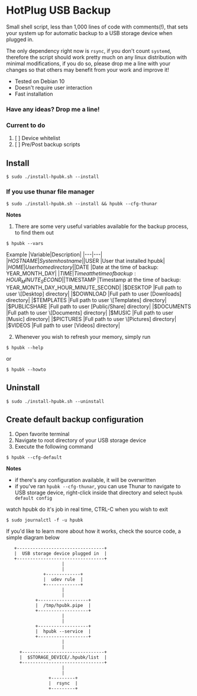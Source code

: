 # HotPlug USB Backup

Small shell script, less than 1,000 lines of code with comments(!), that sets
your system up for automatic backup to a USB storage device when plugged in.

The only dependency right now is `rsync`, if you don't count `systemd`, therefore
the script should work pretty much on any linux distribution with minimal
modifications, if you do so, please drop me a line with your changes so that
others may benefit from your work and improve it!

* Tested on Debian 10
* Doesn't require user interaction
* Fast installation

### Have any ideas? Drop me a line!

### Current to do

1. [ ] Device whitelist
2. [ ] Pre/Post backup scripts

## Install

```shell
$ sudo ./install-hpubk.sh --install
```

### If you use thunar file manager

```shell
$ sudo ./install-hpubk.sh --install && hpubk --cfg-thunar
```

**Notes**

1. There are some very useful variables available for the backup process, to find them out

```shell
$ hpubk --vars
```

Example
|Variable|Description|
|---|---|
|$HOSTNAME 	    |System hostname|
|$USER 		    |User that installed hpubk|
|$HOME 		    |User home directory|
|$DATE 		    |Date at the time of backup: YEAR_MONTH_DAY|
|$TIME 		    |Time at the time of backup: HOUR_MINUTE_SECOND|
|$TIMESTAMP 	|Timestamp at the time of backup: YEAR_MONTH_DAY_HOUR_MINUTE_SECOND|
|$DESKTOP 	    |Full path to user \[Desktop] directory|
|$DOWNLOAD 	    |Full path to user \[Downloads] directory|
|$TEMPLATES 	|Full path to user \[Templates] directory|
|$PUBLICSHARE 	|Full path to user \[Public/Share] directory|
|$DOCUMENTS 	|Full path to user \[Documents] directory|
|$MUSIC 	    |Full path to user \[Music] directory|
|$PICTURES 	    |Full path to user \[Pictures] directory|
|$VIDEOS 	    |Full path to user \[Videos] directory|

2. Whenever you wish to refresh your memory, simply run

```shell
$ hpubk --help
```

or

```shell
$ hpubk --howto
```

## Uninstall

```shell
$ sudo ./install-hpubk.sh --uninstall
```

## Create default backup configuration

1. Open favorite terminal
2. Navigate to root directory of your USB storage device
3. Execute the following command

```shell
$ hpubk --cfg-default
```

**Notes**

- if there's any configuration available, it will be overwritten
- if you've ran `hpubk --cfg-thunar`, you can use Thunar to navigate to USB
storage device, right-click inside that directory and select `hpubk default config`

watch hpubk do it's job in real time, CTRL-C when you wish to exit

```shell
$ sudo journalctl -f -u hpubk
```

If you'd like to learn more about how it works, check the source code, a simple diagram below

```
   +---------------------------------+
   |  USB storage device plugged in  |
   +---------------------------------+
                     |
                     |
              +-------------+
              |  udev rule  |
              +-------------+
                     |
                     |
           +-------------------+
           |  /tmp/hpubk.pipe  |
           +-------------------+
                     |
                     |
           +-------------------+
           |  hpubk --service  |
           +-------------------+
                     |
                     |
     +-------------------------------+
     |  $STORAGE_DEVICE/.hpubk/list  |
     +-------------------------------+
                     |
                     |
                +---------+
                |  rsync  |
                +---------+
```


